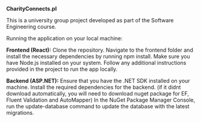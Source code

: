 **CharityConnects.pl** 

This is a university group project developed as part of the Software Engineering course.

Running the application on your local machine:

**Frontend (React):**
Clone the repository.
Navigate to the frontend folder and install the necessary dependencies by running npm install. Make sure you have Node.js installed on your system.
Follow any additional instructions provided in the project to run the app locally.

**Backend (ASP.NET):**
Ensure that you have the .NET SDK installed on your machine.
Install the required dependencies for the backend. (if it didnt download automatically, you will need to download nuget package for EF, Fluent Validation and AutoMapper)
In the NuGet Package Manager Console, run the update-database command to update the database with the latest migrations.
